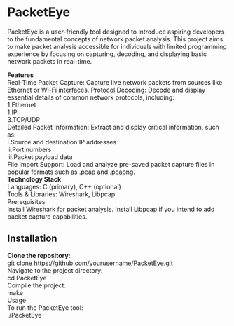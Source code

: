# PacketEye
PacketEye is a user-friendly tool designed to introduce aspiring developers to the fundamental concepts of network packet analysis. This project aims to make packet analysis accessible for individuals with limited programming experience by focusing on capturing, decoding, and displaying basic network packets in real-time.

****Features****<br>
Real-Time Packet Capture: Capture live network packets from sources like Ethernet or Wi-Fi interfaces.
Protocol Decoding: Decode and display essential details of common network protocols, including:<br>
1.Ethernet<br>
1.IP<br>
3.TCP/UDP<br>
Detailed Packet Information: Extract and display critical information, such as:<br>
i.Source and destination IP addresses<br>
ii.Port numbers<br>
iii.Packet payload data<br>
File Import Support: Load and analyze pre-saved packet capture files in popular formats such as .pcap and .pcapng.<br>
**Technology Stack**<br>
Languages: C (primary), C++ (optional)<br>
Tools & Libraries: Wireshark, Libpcap<br>
Prerequisites<br>
Install Wireshark for packet analysis. Install Libpcap if you intend to add packet capture capabilities.<br>
## Installation<br>
**Clone the repository:** <br>
git clone https://github.com/yourusername/PacketEye.git <br>
Navigate to the project directory:<br>
cd PacketEye<br>
Compile the project:<br>
make<br>
Usage<br>
To run the PacketEye tool:<br>
./PacketEye
